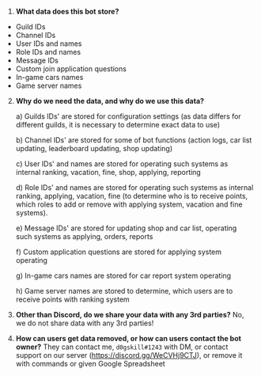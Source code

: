 1) **What data does this bot store?**

- Guild IDs
- Channel IDs 
- User IDs and names 
- Role IDs and names
- Message IDs
- Custom join application questions 
- In-game cars names 
- Game server names

2) **Why do we need the data, and why do we use this data?**

    a) Guilds IDs' are stored for configuration settings (as data differs for different guilds, it is necessary to determine exact data to use)

    b) Channel IDs' are stored for some of bot functions (action logs, car list updating, leaderboard updating, shop updating)
    
    c) User IDs' and names are stored for operating such systems as internal ranking, vacation, fine, shop, applying, reporting 
    
    d) Role IDs' and names are stored for operating such systems as internal ranking, applying, vacation, fine (to determine who is to receive points, which roles to add or remove with applying system, vacation and fine systems).
    
    e) Message IDs' are stored for updating shop and car list, operating such systems as applying, orders, reports

    f) Custom application questions are stored for applying system operating

    g) In-game cars names are stored for car report system operating

    h) Game server names are stored to determine, which users are to receive points with ranking system

3) **Other than Discord, do we share your data with any 3rd parties?**
No, we do not share data with any 3rd parties!

4) **How can users get data removed, or how can users contact the bot owner?**
They can contact me, `d0gskill#1243` with DM, or contact support on our server (https://discord.gg/WeCVHj9CTJ), or remove it with commands or given Google Spreadsheet 
